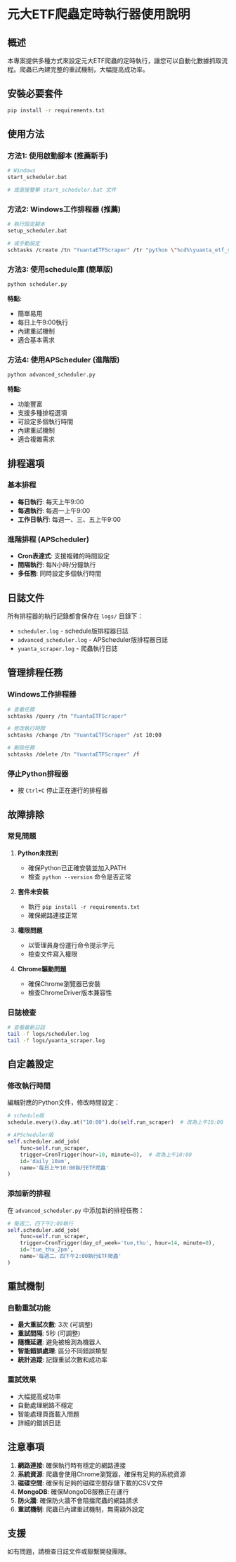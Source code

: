 # 元大ETF爬蟲定時執行器使用說明

## 概述
本專案提供多種方式來設定元大ETF爬蟲的定時執行，讓您可以自動化數據抓取流程。爬蟲已內建完整的重試機制，大幅提高成功率。

## 安裝必要套件

```bash
pip install -r requirements.txt
```

## 使用方法

### 方法1: 使用啟動腳本 (推薦新手)
```bash
# Windows
start_scheduler.bat

# 或直接雙擊 start_scheduler.bat 文件
```

### 方法2: Windows工作排程器 (推薦)
```bash
# 執行設定腳本
setup_scheduler.bat

# 或手動設定
schtasks /create /tn "YuantaETFScraper" /tr "python \"%cd%\yuanta_etf_scraper.py\"" /sc daily /st 09:00 /f
```

### 方法3: 使用schedule庫 (簡單版)
```bash
python scheduler.py
```

**特點:**
- 簡單易用
- 每日上午9:00執行
- 內建重試機制
- 適合基本需求

### 方法4: 使用APScheduler (進階版)
```bash
python advanced_scheduler.py
```

**特點:**
- 功能豐富
- 支援多種排程選項
- 可設定多個執行時間
- 內建重試機制
- 適合複雜需求

## 排程選項

### 基本排程
- **每日執行**: 每天上午9:00
- **每週執行**: 每週一上午9:00
- **工作日執行**: 每週一、三、五上午9:00

### 進階排程 (APScheduler)
- **Cron表達式**: 支援複雜的時間設定
- **間隔執行**: 每N小時/分鐘執行
- **多任務**: 同時設定多個執行時間

## 日誌文件
所有排程器的執行記錄都會保存在 `logs/` 目錄下：
- `scheduler.log` - schedule版排程器日誌
- `advanced_scheduler.log` - APScheduler版排程器日誌
- `yuanta_scraper.log` - 爬蟲執行日誌

## 管理排程任務

### Windows工作排程器
```bash
# 查看任務
schtasks /query /tn "YuantaETFScraper"

# 修改執行時間
schtasks /change /tn "YuantaETFScraper" /st 10:00

# 刪除任務
schtasks /delete /tn "YuantaETFScraper" /f
```

### 停止Python排程器
- 按 `Ctrl+C` 停止正在運行的排程器

## 故障排除

### 常見問題

1. **Python未找到**
   - 確保Python已正確安裝並加入PATH
   - 檢查 `python --version` 命令是否正常

2. **套件未安裝**
   - 執行 `pip install -r requirements.txt`
   - 確保網路連接正常

3. **權限問題**
   - 以管理員身份運行命令提示字元
   - 檢查文件寫入權限

4. **Chrome驅動問題**
   - 確保Chrome瀏覽器已安裝
   - 檢查ChromeDriver版本兼容性

### 日誌檢查
```bash
# 查看最新日誌
tail -f logs/scheduler.log
tail -f logs/yuanta_scraper.log
```

## 自定義設定

### 修改執行時間
編輯對應的Python文件，修改時間設定：

```python
# schedule版
schedule.every().day.at("10:00").do(self.run_scraper)  # 改為上午10:00

# APScheduler版
self.scheduler.add_job(
    func=self.run_scraper,
    trigger=CronTrigger(hour=10, minute=0),  # 改為上午10:00
    id='daily_10am',
    name='每日上午10:00執行ETF爬蟲'
)
```

### 添加新的排程
在 `advanced_scheduler.py` 中添加新的排程任務：

```python
# 每週二、四下午2:00執行
self.scheduler.add_job(
    func=self.run_scraper,
    trigger=CronTrigger(day_of_week='tue,thu', hour=14, minute=0),
    id='tue_thu_2pm',
    name='每週二、四下午2:00執行ETF爬蟲'
)
```

## 重試機制

### 自動重試功能
- **最大重試次數**: 3次 (可調整)
- **重試間隔**: 5秒 (可調整)
- **隨機延遲**: 避免被檢測為機器人
- **智能錯誤處理**: 區分不同錯誤類型
- **統計追蹤**: 記錄重試次數和成功率

### 重試效果
- 大幅提高成功率
- 自動處理網路不穩定
- 智能處理頁面載入問題
- 詳細的錯誤日誌

## 注意事項

1. **網路連接**: 確保執行時有穩定的網路連接
2. **系統資源**: 爬蟲會使用Chrome瀏覽器，確保有足夠的系統資源
3. **磁碟空間**: 確保有足夠的磁碟空間存儲下載的CSV文件
4. **MongoDB**: 確保MongoDB服務正在運行
5. **防火牆**: 確保防火牆不會阻擋爬蟲的網路請求
6. **重試機制**: 爬蟲已內建重試機制，無需額外設定

## 支援

如有問題，請檢查日誌文件或聯繫開發團隊。
